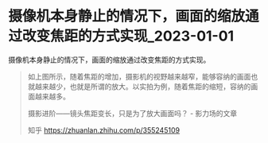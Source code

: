 # 摄像机本身静止的情况下，画面的缩放通过改变焦距的方式实现_2023-01-01

摄像机本身静止的情况下，画面的缩放通过改变焦距的方式实现。

> 如上图所示，随着焦距的增加，摄影机的视野越来越窄，能够容纳的画面也就越来越少，也就是所谓的放大。以实拍为例，随着焦距的缩短，容纳的画面越来越多。
>
> 摄影进阶——镜头焦距变长，只是为了放大画面吗？ - 影力场的文章
>
> 知乎 https://zhuanlan.zhihu.com/p/355245109

